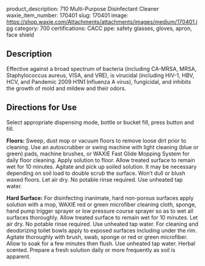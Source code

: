 product_description: 710 Multi-Purpose Disinfectant Cleaner
waxie_item_number: 170401
slug: 170401
image: https://shop.waxie.com/Attachments/attachments/images/medium/170401.jpg
category: 700
certifications: CACC
ppe: safety glasses, gloves, apron, face shield

## Description
Effective against a broad spectrum of bacteria (including CA-MRSA, MRSA, Staphylococcus aureus, VISA, and VRE), is virucidal (including HIV-1, HBV, HCV, and Pandemic 2009 H1N1 Influenza A virus), fungicidal, and inhibits the growth of mold and mildew and their odors.

## Directions for Use
Select appropriate dispensing mode, bottle or bucket fill, press button and fill.

**Floors:** Sweep, dust mop or vacuum floors to remove loose dirt prior to cleaning. Use an autoscrubber or swing machine with light cleaning (blue or green) pads, machine brushes, or WAXIE Fast Glide Mopping System for daily floor cleaning. Apply solution to floor. Allow treated surface to remain wet for 10 minutes. Agitate and pick up soiled solution. It may be necessary depending on soil load to double scrub the surface. Won’t dull or blush waxed floors. Let air dry. No potable rinse required. Use unheated tap water. 

**Hard Surface:** For disinfecting inanimate, hard non-porous surfaces apply solution with a mop, WAXIE red or green microfiber cleaning cloth, sponge, hand pump trigger sprayer or low pressure course sprayer so as to wet all surfaces thoroughly. Allow treated surface to remain wet for 10 minutes. Let air dry. No potable rinse required. Use unheated tap water. For cleaning and deodorizing toilet bowls apply to exposed surfaces including under the rim. Agitate thoroughly with brush, swab, sponge or red or green microfiber. Allow to soak for a few minutes then flush. Use unheated tap water. Herbal scented. Prepare a fresh solution daily or more frequently as soil is apparent.
